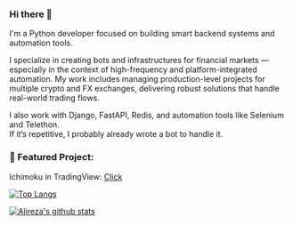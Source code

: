 ### Hi there 👋  
I'm a Python developer focused on building smart backend systems and automation tools.

I specialize in creating bots and infrastructures for financial markets — especially in the context of high-frequency and platform-integrated automation. My work includes managing production-level projects for multiple crypto and FX exchanges, delivering robust solutions that handle real-world trading flows.

I also work with Django, FastAPI, Redis, and automation tools like Selenium and Telethon.  
If it’s repetitive, I probably already wrote a bot to handle it.

### 🚀 Featured Project:
Ichimoku in TradingView: [Click](https://www.tradingview.com/script/tcVEex4w-Ichimoku-by-Ferisystem)

[![Top Langs](https://github-readme-stats-ten-gilt.vercel.app/api/top-langs/?username=ferisystem&theme=cobalt&langs_count=20&layout=compact)](https://github.com/anuraghazra/github-readme-stats)

[![Alireza's github stats](https://github-readme-stats-ten.vercel.app/api?username=ferisystem&show_icons=true&theme=cobalt)](https://github.com/anuraghazra/github-readme-stats)
